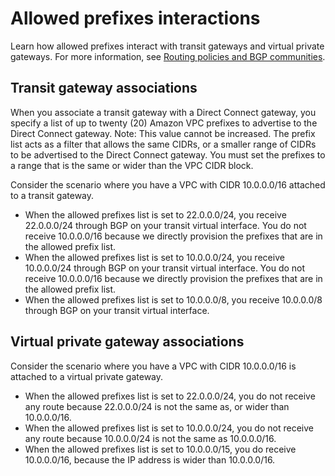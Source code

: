 # Allowed prefixes interactions<a name="allowed-to-prefixes"></a>

Learn how allowed prefixes interact with transit gateways and virtual private gateways\. For more information, see [Routing policies and BGP communities](routing-and-bgp.md)\.

## Transit gateway associations<a name="allowed-to-prefixes-transit-gateway"></a>

When you associate a transit gateway with a Direct Connect gateway, you specify a list of up to twenty (20) Amazon VPC prefixes to advertise to the Direct Connect gateway\. Note: This value cannot be increased. The prefix list acts as a filter that allows the same CIDRs, or a smaller range of CIDRs to be advertised to the Direct Connect gateway\. You must set the prefixes to a range that is the same or wider than the VPC CIDR block\.

Consider the scenario where you have a VPC with CIDR 10\.0\.0\.0/16 attached to a transit gateway\.
+ When the allowed prefixes list is set to 22\.0\.0\.0/24, you receive 22\.0\.0\.0/24 through BGP on your transit virtual interface\. You do not receive 10\.0\.0\.0/16 because we directly provision the prefixes that are in the allowed prefix list\.
+ When the allowed prefixes list is set to 10\.0\.0\.0/24, you receive 10\.0\.0\.0/24 through BGP on your transit virtual interface\. You do not receive 10\.0\.0\.0/16 because we directly provision the prefixes that are in the allowed prefix list\.
+ When the allowed prefixes list is set to 10\.0\.0\.0/8, you receive 10\.0\.0\.0/8 through BGP on your transit virtual interface\. 

## Virtual private gateway associations<a name="allowed-to-prefixes-virtual-private-gateway"></a>

Consider the scenario where you have a VPC with CIDR 10\.0\.0\.0/16 is attached to a virtual private gateway\.
+ When the allowed prefixes list is set to 22\.0\.0\.0/24, you do not receive any route because 22\.0\.0\.0/24 is not the same as, or wider than 10\.0\.0\.0/16\.
+ When the allowed prefixes list is set to 10\.0\.0\.0/24, you do not receive any route because 10\.0\.0\.0/24 is not the same as 10\.0\.0\.0/16\.
+ When the allowed prefixes list is set to 10\.0\.0\.0/15, you do receive 10\.0\.0\.0/16, because the IP address is wider than 10\.0\.0\.0/16\.
